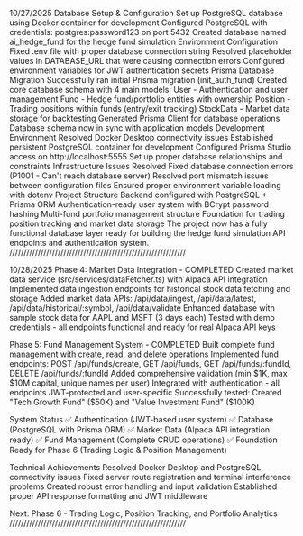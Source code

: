 10/27/2025 
Database Setup & Configuration
Set up PostgreSQL database using Docker container for development
Configured PostgreSQL with credentials: postgres:password123 on port 5432
Created database named ai_hedge_fund for the hedge fund simulation
Environment Configuration
Fixed .env file with proper database connection string
Resolved placeholder values in DATABASE_URL that were causing connection errors
Configured environment variables for JWT authentication secrets
Prisma Database Migration
Successfully ran initial Prisma migration (init_auth_fund)
Created core database schema with 4 main models:
User - Authentication and user management
Fund - Hedge fund/portfolio entities with ownership
Position - Trading positions within funds (entry/exit tracking)
StockData - Market data storage for backtesting
Generated Prisma Client for database operations
Database schema now in sync with application models
Development Environment
Resolved Docker Desktop connectivity issues
Established persistent PostgreSQL container for development
Configured Prisma Studio access on http://localhost:5555
Set up proper database relationships and constraints
Infrastructure Issues Resolved
Fixed database connection errors (P1001 - Can't reach database server)
Resolved port mismatch issues between configuration files
Ensured proper environment variable loading with dotenv
Project Structure
Backend configured with PostgreSQL + Prisma ORM
Authentication-ready user system with BCrypt password hashing
Multi-fund portfolio management structure
Foundation for trading position tracking and market data storage
The project now has a fully functional database layer ready for building the hedge fund simulation API endpoints and authentication system.
//////////////////////////////////////////////////////////////

10/28/2025
Phase 4: Market Data Integration - COMPLETED
Created market data service (src/services/dataFetcher.ts) with Alpaca API integration
Implemented data ingestion endpoints for historical stock data fetching and storage
Added market data APIs: /api/data/ingest, /api/data/latest, /api/data/historical/:symbol, /api/data/validate
Enhanced database with sample stock data for AAPL and MSFT (3 days each)
Tested with demo credentials - all endpoints functional and ready for real Alpaca API keys

Phase 5: Fund Management System - COMPLETED
Built complete fund management with create, read, and delete operations
Implemented fund endpoints: POST /api/funds/create, GET /api/funds, GET /api/funds/:fundId, DELETE /api/funds/:fundId
Added comprehensive validation (min $1K, max $10M capital, unique names per user)
Integrated with authentication - all endpoints JWT-protected and user-specific
Successfully tested: Created "Tech Growth Fund" ($50K) and "Value Investment Fund" ($100K)

System Status
✅ Authentication (JWT-based user system)
✅ Database (PostgreSQL with Prisma ORM)
✅ Market Data (Alpaca API integration ready)
✅ Fund Management (Complete CRUD operations)
✅ Foundation Ready for Phase 6 (Trading Logic & Position Management)

Technical Achievements
Resolved Docker Desktop and PostgreSQL connectivity issues
Fixed server route registration and terminal interference problems
Created robust error handling and input validation
Established proper API response formatting and JWT middleware

Next: Phase 6 - Trading Logic, Position Tracking, and Portfolio Analytics
//////////////////////////////////////////////////////////////